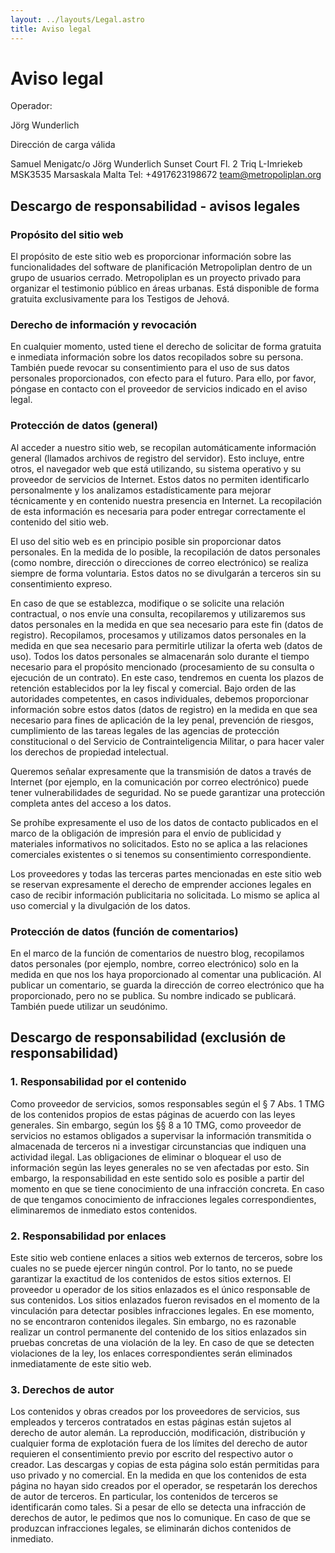 ```yaml
---
layout: ../layouts/Legal.astro
title: Aviso legal
---
```


# Aviso legal

Operador:

Jörg Wunderlich

Dirección de carga válida

Samuel Menigatc/o Jörg Wunderlich
Sunset Court Fl. 2
Triq L-Imriekeb
MSK3535 Marsaskala
Malta
Tel: +4917623198672
[team@metropoliplan.org](mailto:team@metropoliplan.org)

## Descargo de responsabilidad - avisos legales

### Propósito del sitio web

El propósito de este sitio web es proporcionar información sobre las funcionalidades del software de planificación Metropoliplan dentro de un grupo de usuarios cerrado. Metropoliplan es un proyecto privado para organizar el testimonio público en áreas urbanas. Está disponible de forma gratuita exclusivamente para los Testigos de Jehová.

### Derecho de información y revocación

En cualquier momento, usted tiene el derecho de solicitar de forma gratuita e inmediata información sobre los datos recopilados sobre su persona. También puede revocar su consentimiento para el uso de sus datos personales proporcionados, con efecto para el futuro. Para ello, por favor, póngase en contacto con el proveedor de servicios indicado en el aviso legal.

### Protección de datos (general)

Al acceder a nuestro sitio web, se recopilan automáticamente información general (llamados archivos de registro del servidor). Esto incluye, entre otros, el navegador web que está utilizando, su sistema operativo y su proveedor de servicios de Internet. Estos datos no permiten identificarlo personalmente y los analizamos estadísticamente para mejorar técnicamente y en contenido nuestra presencia en Internet. La recopilación de esta información es necesaria para poder entregar correctamente el contenido del sitio web.

El uso del sitio web es en principio posible sin proporcionar datos personales. En la medida de lo posible, la recopilación de datos personales (como nombre, dirección o direcciones de correo electrónico) se realiza siempre de forma voluntaria. Estos datos no se divulgarán a terceros sin su consentimiento expreso.

En caso de que se establezca, modifique o se solicite una relación contractual, o nos envíe una consulta, recopilaremos y utilizaremos sus datos personales en la medida en que sea necesario para este fin (datos de registro). Recopilamos, procesamos y utilizamos datos personales en la medida en que sea necesario para permitirle utilizar la oferta web (datos de uso). Todos los datos personales se almacenarán solo durante el tiempo necesario para el propósito mencionado (procesamiento de su consulta o ejecución de un contrato). En este caso, tendremos en cuenta los plazos de retención establecidos por la ley fiscal y comercial. Bajo orden de las autoridades competentes, en casos individuales, debemos proporcionar información sobre estos datos (datos de registro) en la medida en que sea necesario para fines de aplicación de la ley penal, prevención de riesgos, cumplimiento de las tareas legales de las agencias de protección constitucional o del Servicio de Contrainteligencia Militar, o para hacer valer los derechos de propiedad intelectual.

Queremos señalar expresamente que la transmisión de datos a través de Internet (por ejemplo, en la comunicación por correo electrónico) puede tener vulnerabilidades de seguridad. No se puede garantizar una protección completa antes del acceso a los datos.

Se prohíbe expresamente el uso de los datos de contacto publicados en el marco de la obligación de impresión para el envío de publicidad y materiales informativos no solicitados. Esto no se aplica a las relaciones comerciales existentes o si tenemos su consentimiento correspondiente.

Los proveedores y todas las terceras partes mencionadas en este sitio web se reservan expresamente el derecho de emprender acciones legales en caso de recibir información publicitaria no solicitada. Lo mismo se aplica al uso comercial y la divulgación de los datos.

### Protección de datos (función de comentarios)

En el marco de la función de comentarios de nuestro blog, recopilamos datos personales (por ejemplo, nombre, correo electrónico) solo en la medida en que nos los haya proporcionado al comentar una publicación. Al publicar un comentario, se guarda la dirección de correo electrónico que ha proporcionado, pero no se publica. Su nombre indicado se publicará. También puede utilizar un seudónimo.

## Descargo de responsabilidad (exclusión de responsabilidad)

### 1. Responsabilidad por el contenido

Como proveedor de servicios, somos responsables según el § 7 Abs. 1 TMG de los contenidos propios de estas páginas de acuerdo con las leyes generales. Sin embargo, según los §§ 8 a 10 TMG, como proveedor de servicios no estamos obligados a supervisar la información transmitida o almacenada de terceros ni a investigar circunstancias que indiquen una actividad ilegal. Las obligaciones de eliminar o bloquear el uso de información según las leyes generales no se ven afectadas por esto. Sin embargo, la responsabilidad en este sentido solo es posible a partir del momento en que se tiene conocimiento de una infracción concreta. En caso de que tengamos conocimiento de infracciones legales correspondientes, eliminaremos de inmediato estos contenidos.

### 2. Responsabilidad por enlaces

Este sitio web contiene enlaces a sitios web externos de terceros, sobre los cuales no se puede ejercer ningún control. Por lo tanto, no se puede garantizar la exactitud de los contenidos de estos sitios externos. El proveedor u operador de los sitios enlazados es el único responsable de sus contenidos. Los sitios enlazados fueron revisados en el momento de la vinculación para detectar posibles infracciones legales. En ese momento, no se encontraron contenidos ilegales. Sin embargo, no es razonable realizar un control permanente del contenido de los sitios enlazados sin pruebas concretas de una violación de la ley. En caso de que se detecten violaciones de la ley, los enlaces correspondientes serán eliminados inmediatamente de este sitio web.

### 3. Derechos de autor

Los contenidos y obras creados por los proveedores de servicios, sus empleados y terceros contratados en estas páginas están sujetos al derecho de autor alemán. La reproducción, modificación, distribución y cualquier forma de explotación fuera de los límites del derecho de autor requieren el consentimiento previo por escrito del respectivo autor o creador. Las descargas y copias de esta página solo están permitidas para uso privado y no comercial. En la medida en que los contenidos de esta página no hayan sido creados por el operador, se respetarán los derechos de autor de terceros. En particular, los contenidos de terceros se identificarán como tales. Si a pesar de ello se detecta una infracción de derechos de autor, le pedimos que nos lo comunique. En caso de que se produzcan infracciones legales, se eliminarán dichos contenidos de inmediato.
